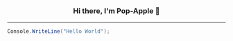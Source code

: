 ### <p align="center">Hi there, I'm Pop-Apple 🍎</p>

---

```cs
Console.WriteLine("Hello World");
```

